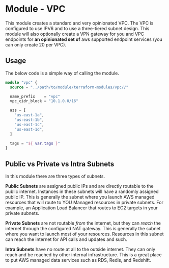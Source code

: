 # Module - VPC

This module creates a standard and very opinionated VPC. The VPC is configured to use IPV6 and to
use a three-tiered subnet design. This module will also optionally create a VPN gateway for you and
VPC endpoints for **an opinionated set of** aws supported endpoint services (you can only create 20
per VPC).

## Usage

The below code is a simple way of calling the module.

```terraform
module "vpc" {
  source = "../path/to/module/terraform-modules/vpc//"

  name_prefix    = "vpc"
  vpc_cidr_block = "10.1.0.0/16"

  azs = [
    "us-east-1a",
    "us-east-1b",
    "us-east-1c",
    "us-east-1d",
  ]

  tags = "${ var.tags }"
}
```

## Public vs Private vs Intra Subnets

In this module there are three types of subnets.

**Public Subnets** are assigned public IPs and are directly routable to the public internet.
Instances in these subnets will have a randomly assigned public IP. This is generally the subnet
where you launch AWS managed resources that will route to YOU Managed resources in private subnets.
For example, an Application Load Balancer that routes to EC2 targets in your private subnets.

**Private Subnets** are not routable *from* the internet, but they can *reach* the internet through
the configured NAT gateway. This is generally the subnet where you want to launch most of your
resources. Resources in this subnet can reach the internet for API calls and updates and such.

**Intra Subnets** have no route at all to the outside internet. They can only reach and be reached
by other internal infrastructure. This is a great place to put AWS managed data services such as
RDS, Redis, and Redshift.
